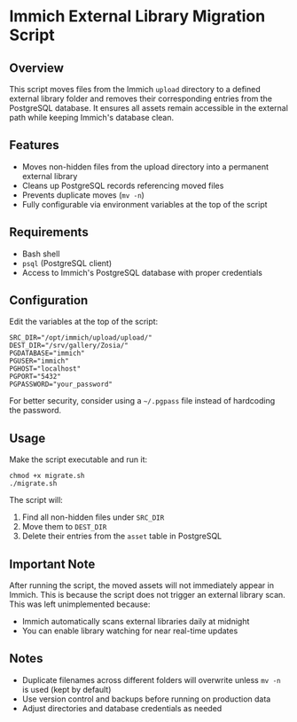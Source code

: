 # Immich External Library Migration Script

## Overview
This script moves files from the Immich `upload` directory to a defined external library folder and removes their corresponding entries from the PostgreSQL database. It ensures all assets remain accessible in the external path while keeping Immich's database clean.

## Features
- Moves non-hidden files from the upload directory into a permanent external library
- Cleans up PostgreSQL records referencing moved files
- Prevents duplicate moves (`mv -n`)
- Fully configurable via environment variables at the top of the script

## Requirements
- Bash shell
- `psql` (PostgreSQL client)
- Access to Immich's PostgreSQL database with proper credentials

## Configuration
Edit the variables at the top of the script:

```
SRC_DIR="/opt/immich/upload/upload/"
DEST_DIR="/srv/gallery/Zosia/"
PGDATABASE="immich"
PGUSER="immich"
PGHOST="localhost"
PGPORT="5432"
PGPASSWORD="your_password"
```

For better security, consider using a `~/.pgpass` file instead of hardcoding the password.

## Usage
Make the script executable and run it:

```
chmod +x migrate.sh
./migrate.sh
```

The script will:
1. Find all non-hidden files under `SRC_DIR`
2. Move them to `DEST_DIR`
3. Delete their entries from the `asset` table in PostgreSQL

## Important Note
After running the script, the moved assets will not immediately appear in Immich. This is because the script does not trigger an external library scan. This was left unimplemented because:
- Immich automatically scans external libraries daily at midnight
- You can enable library watching for near real-time updates

## Notes
- Duplicate filenames across different folders will overwrite unless `mv -n` is used (kept by default)
- Use version control and backups before running on production data
- Adjust directories and database credentials as needed

